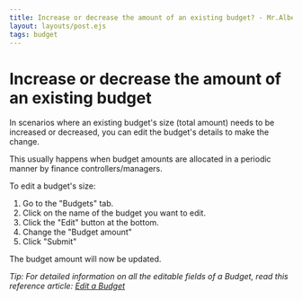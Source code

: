 ```yaml
---
title: Increase or decrease the amount of an existing budget? - Mr.Albert POR Guides
layout: layouts/post.ejs
tags: budget
---
```

# Increase or decrease the amount of an existing budget

In scenarios where an existing budget's size (total amount) needs to be increased or decreased, you can edit the budget's details to make the change.

This usually happens when budget amounts are allocated in a periodic manner by finance controllers/managers.

To edit a budget's size:
1. Go to the "Budgets" tab.
2. Click on the name of the budget you want to edit.
3. Click the "Edit" button at the bottom.
4. Change the "Budget amount"
5. Click "Submit"

The budget amount will now be updated.

*Tip: For detailed information on all the editable fields of a Budget, read this reference article: [Edit a Budget](/reference/budget/edit-budget)*